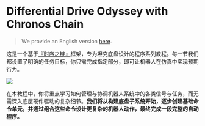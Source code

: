 # Differential Drive Odyssey with Chronos Chain

> We provide an English version [here](/).

这是一个基于[『时序之链』](https://github.com/zzhangje/ChronosChain)框架，专为坦克底盘设计的程序系列教程。每一节我们都设置了明确的任务目标，你只需完成指定部分，即可让机器人在仿真中实现预期行为。

![](/teaser.png)

在本教程中，你将重点学习如何管理与协调机器人系统中的各类信号与任务，而无需深入底层硬件驱动的复杂细节。**我们将从构建底盘子系统开始，逐步创建基础命令单元，并通过组合这些命令设计更复杂的机器人动作，最终完成一段完整的自动程序。**
